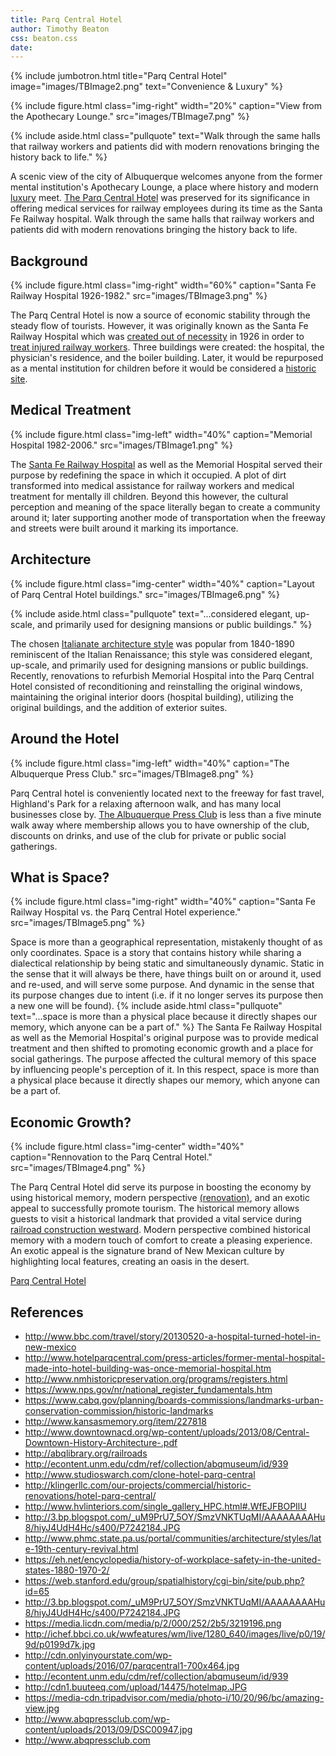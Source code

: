```yaml
---
title: Parq Central Hotel
author: Timothy Beaton
css: beaton.css
date:
---
```


{% include jumbotron.html
title="Parq Central Hotel"
image="images/TBImage2.png"
text="Convenience & Luxury"
%}

{% include figure.html
  class="img-right"
  width="20%"
  caption="View from the Apothecary Lounge."
  src="images/TBImage7.png"
%}

{% include aside.html
  class="pullquote"
  text="Walk through the same halls that railway workers and patients did with modern renovations bringing the history back to life."
  %}
  
A scenic view of the city of Albuquerque welcomes  anyone from the former mental institution's Apothecary Lounge, a place where history and modern [luxury](http://www.hvlinteriors.com/single_gallery_HPC.html#.WfEJFBOPIlU) meet. [The Parq Central Hotel](http://hotelparqcentral.com) was preserved for its significance in offering medical services for railway employees during its time as the Santa Fe Railway hospital. Walk through the same halls that railway workers and patients did with modern renovations bringing the history back to life.

<h2>Background</h2>

{% include figure.html
  class="img-right"
  width="60%"
  caption="Santa Fe Railway Hospital 1926-1982."
  src="images/TBImage3.png"
%}

The Parq Central Hotel is now a source of economic stability through the steady flow of tourists. However, it was originally known as the Santa Fe Railway Hospital which was [created out of necessity](https://web.stanford.edu/group/spatialhistory/cgi-bin/site/pub.php?id=65) in 1926 in order to [treat injured railway workers](http://www.kansasmemory.org/item/227818). Three buildings were created: the hospital, the physician's residence, and the boiler building. Later, it would be repurposed as a mental institution for children before it would be considered a [historic site](https://www.cabq.gov/planning/boards-commissions/landmarks-urban-conservation-commission/historic-landmarks).

## Medical Treatment

{% include figure.html
  class="img-left"
  width="40%"
  caption="Memorial Hospital 1982-2006."
  src="images/TBImage1.png"
%}

The [Santa Fe Railway Hospital](http://www.bbc.com/travel/story/20130520-a-hospital-turned-hotel-in-new-mexico) as well as the Memorial Hospital served their purpose by redefining the space in which it occupied. A plot of dirt transformed into medical assistance for railway workers and medical treatment for mentally ill children. Beyond this however, the cultural perception and meaning of the space literally began to create a community around it; later supporting another mode of transportation when the freeway and streets were built around it marking its importance.

## Architecture

{% include figure.html
  class="img-center"
  width="40%"
  caption="Layout of Parq Central Hotel buildings."
  src="images/TBImage6.png"
%}

{% include aside.html
  class="pullquote"
  text="...considered elegant, up-scale, and primarily used for designing mansions or public buildings."
  %}
  
The chosen [Italianate architecture style](http://www.phmc.state.pa.us/portal/communities/architecture/styles/late-19th-century-revival.html) was popular from 1840-1890 reminiscent of the Italian Renaissance; this style was considered elegant, up-scale, and primarily used for designing mansions or public buildings. Recently, renovations to refurbish Memorial Hospital into the Parq Central Hotel consisted of reconditioning and reinstalling the original windows, maintaining the original interior doors (hospital building), utilizing the original buildings, and the addition of exterior suites.

## Around the Hotel

{% include figure.html
  class="img-left"
  width="40%"
  caption="The Albuquerque Press Club."
  src="images/TBImage8.png"
%}
  
Parq Central hotel is conveniently located next to the freeway for fast travel, Highland's Park for a relaxing afternoon walk, and has many local businesses close by. [The Albuquerque Press Club](http://www.abqpressclub.com) is less than a five minute walk away where membership allows you to have ownership of the club, discounts on drinks, and use of the club for private or public social gatherings.

## What is Space?

{% include figure.html
  class="img-right"
  width="40%"
  caption="Santa Fe Railway Hospital vs. the Parq Central Hotel experience."
  src="images/TBImage5.png"
%}

Space is more than a geographical representation, mistakenly thought of as only coordinates. Space is a story that contains history while sharing a dialectical relationship by being static and simultaneously dynamic. Static in the sense that it will always be there, have things built on or around it, used and re-used, and will serve some purpose. And dynamic in the sense that its purpose changes due to intent (i.e. if it no longer serves its purpose then a new one will be found).
{% include aside.html
  class="pullquote"
  text="...space is more than a physical place because it directly shapes our memory, which anyone can be a part of."
  %}
The Santa Fe Railway Hospital as well as the Memorial Hospital's original purpose was to provide medical treatment and then shifted to promoting economic growth and a place for social gatherings. The purpose affected the cultural memory of this space by influencing people's perception of it. In this respect, space is more than a physical place because it directly shapes our memory, which anyone can be a part of.

## Economic Growth?

{% include figure.html
  class="img-center"
  width="40%"
  caption="Rennovation to the Parq Central Hotel."
  src="images/TBImage4.png"
%}

The Parq Central Hotel did serve its purpose in boosting the economy by using historical memory, modern perspective [(renovation)](http://www.studioswarch.com/clone-hotel-parq-central), and an exotic appeal to successfully promote tourism. The historical memory allows guests to visit a historical landmark that provided a vital service during [railroad construction westward](http://www.downtownacd.org/wp-content/uploads/2013/08/Central-Downtown-History-Architecture-.pdf). Modern perspective combined historical memory with a modern touch of comfort to create a pleasing experience. An exotic appeal is the signature brand of New Mexican culture by highlighting local features, creating an oasis in the desert.

<a href="http://hotelparqcentral.com">Parq Central Hotel</a>

## References
- http://www.bbc.com/travel/story/20130520-a-hospital-turned-hotel-in-new-mexico
- http://www.hotelparqcentral.com/press-articles/former-mental-hospital-made-into-hotel-building-was-once-memorial-hospital.htm
- http://www.nmhistoricpreservation.org/programs/registers.html
- https://www.nps.gov/nr/national_register_fundamentals.htm
- https://www.cabq.gov/planning/boards-commissions/landmarks-urban-conservation-commission/historic-landmarks
- http://www.kansasmemory.org/item/227818
- http://www.downtownacd.org/wp-content/uploads/2013/08/Central-Downtown-History-Architecture-.pdf
- http://abqlibrary.org/railroads
- http://econtent.unm.edu/cdm/ref/collection/abqmuseum/id/939
- http://www.studioswarch.com/clone-hotel-parq-central
- http://klingerllc.com/our-projects/commercial/historic-renovations/hotel-parq-central/
- http://www.hvlinteriors.com/single_gallery_HPC.html#.WfEJFBOPIlU
- http://3.bp.blogspot.com/_uM9PrU7_5OY/SmzVNKTUqMI/AAAAAAAAHu8/hiyJ4UdH4Hc/s400/P7242184.JPG  
- http://www.phmc.state.pa.us/portal/communities/architecture/styles/late-19th-century-revival.html
- https://eh.net/encyclopedia/history-of-workplace-safety-in-the-united-states-1880-1970-2/
- https://web.stanford.edu/group/spatialhistory/cgi-bin/site/pub.php?id=65
- http://3.bp.blogspot.com/_uM9PrU7_5OY/SmzVNKTUqMI/AAAAAAAAHu8/hiyJ4UdH4Hc/s400/P7242184.JPG
- https://media.licdn.com/media/p/2/000/252/2b5/3219196.png
- http://ichef.bbci.co.uk/wwfeatures/wm/live/1280_640/images/live/p0/19/9d/p0199d7k.jpg
- http://cdn.onlyinyourstate.com/wp-content/uploads/2016/07/parqcentral1-700x464.jpg
- http://econtent.unm.edu/cdm/ref/collection/abqmuseum/id/939
- http://cdn1.buuteeq.com/upload/14475/hotelmap.JPG
- https://media-cdn.tripadvisor.com/media/photo-i/10/20/96/bc/amazing-view.jpg
- http://www.abqpressclub.com/wp-content/uploads/2013/09/DSC00947.jpg
- http://www.abqpressclub.com
